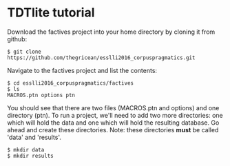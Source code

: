 # TDTlite tutorial

Download the factives project into your home directory by cloning it from github:

```
$ git clone https://github.com/thegricean/esslli2016_corpuspragmatics.git
```

Navigate to the factives project and list the contents:
```
$ cd esslli2016_corpuspragmatics/factives
$ ls
MACROS.ptn options ptn
```
You should see that there are two files (MACROS.ptn and options) and one directory (ptn). To run a project, we'll need to add two more directories: one which will hold the data and one which will hold the resulting database. Go ahead and create these directories. Note: these directories **must** be called 'data' and 'results'.

```
$ mkdir data
$ mkdir results
```
